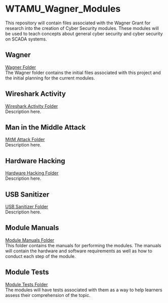 # WTAMU_Wagner_Modules

This repository will contain files associated with the Wagner Grant for research into the creation of Cyber Security modules. These modules will be used to teach concepts about general cyber security and cyber security on SCADA systems.

## Wagner

[Wagner Folder](https://github.com/nagallegos/WTAMU_Wagner_Modules/Wagner/)  
The Wagner folder contains the initial files associated with this project and the initial planning for the current modules.

## Wireshark Activity

[Wireshark Activity Folder](https://github.com/nagallegos/WTAMU_Wagner_Modules/Wireshark_Activity/)  
Description here.

## Man in the Middle Attack

[MitM Attack Folder](https://github.com/nagallegos/WTAMU_Wagner_Modules/MitM_Attack/)  
Description here.

## Hardware Hacking

[Hardware Hacking Folder](https://github.com/nagallegos/WTAMU_Wagner_Modules/Hardware_Hacking/)  
Description here.

## USB Sanitizer

[USB Sanitizer Folder](https://github.com/nagallegos/WTAMU_Wagner_Modules/USB_Sanitizer/)  
Description here.

## Module Manuals

[Module Manuals Folder](https://github.com/nagallegos/WTAMU_Wagner_Modules/Module_Manuals/)  
This folder contains the manuals for performing the modules. The manuals will contain the hardware and software requirements as well as how to conduct each step of the module.

## Module Tests

[Module Tests Folder](https://github.com/nagallegos/WTAMU_Wagner_Modules/Module_Tests/)  
The modules will have tests associated with them as a way to help learners assess their comprehension of the topic.
